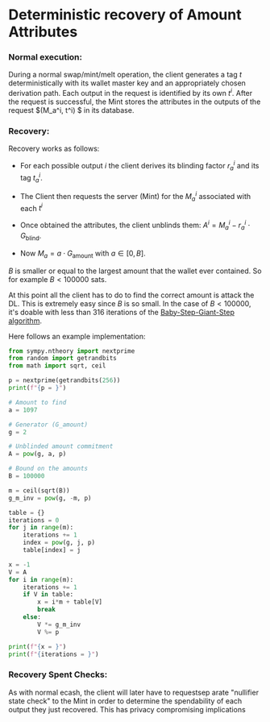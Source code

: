 # Deterministic recovery of Amount Attributes

### Normal execution:

During a normal swap/mint/melt operation, the client generates a tag $t$ deterministically with its wallet master key and an appropriately chosen derivation path. Each output in the request is identified by its own $t^i$. After the request is successful, the Mint stores the attributes
in the outputs of the request $(M_a^i, t^i) $ in its database.

### Recovery:

Recovery works as follows:

* For each possible output $i$ the client derives its blinding factor $r_a^i$ and its tag $t_a^i$. 

* The Client then requests the server (Mint) for the $M_a^i$ associated with each $t^i$

* Once obtained the attributes, the client unblinds them: $A^i = M_a^i - r_a^i\cdot G_\text{blind}$.

* Now $M_a = a\cdot G_\text{amount}$ with $a \in [0, B]$.

$B$ is smaller or equal to the largest amount that the wallet ever contained. So for example $B < 100000 \ \text{sats}$.

At this point all the client has to do to find the correct amount is attack the DL. This is extremely easy since $B$ is so small. In the case of $B < 100000$, it's doable with less than $316$ iterations of the [Baby-Step-Giant-Step algorithm](https://en.wikipedia.org/wiki/Baby-step_giant-step).

Here follows an example implementation:
```python
from sympy.ntheory import nextprime
from random import getrandbits
from math import sqrt, ceil

p = nextprime(getrandbits(256))
print(f"{p = }")

# Amount to find
a = 1097

# Generator (G_amount)
g = 2

# Unblinded amount commitment
A = pow(g, a, p)

# Bound on the amounts
B = 100000

m = ceil(sqrt(B))
g_m_inv = pow(g, -m, p)

table = {}
iterations = 0
for j in range(m):
    iterations += 1
    index = pow(g, j, p)
    table[index] = j

x = -1
V = A
for i in range(m):
    iterations += 1
    if V in table:
        x = i*m + table[V]
        break
    else:
        V *= g_m_inv
        V %= p

print(f"{x = }")
print(f"{iterations = }")
```

### Recovery Spent Checks:

As with normal ecash, the client will later have to requestsep arate "nullifier state check" to the Mint in order to determine the spendability of each output they just recovered. This has privacy compromising implications